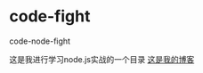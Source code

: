 # code-fight
code-node-fight

这是我进行学习node.js实战的一个目录
<a href="http://www.w3cfuns.com/house/36058.html">这是我的博客</a>